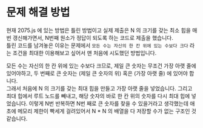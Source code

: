 # 문제 해결 방법
현재 2075.js 에 있는 방법은 틀린 방법이고 실제 제출은 N 의 크기를 갖는 최소 힙을 매번 갱신해가면서, N번째 원소가 정답이 되도록 하는 코드로 제출을 했습니다.  
틀린 코드를 남겨놓은 이유는 문제에서 `모든 수는 자신의 한 칸 위에 있는 수보다 크다` 라는 조건을 최대한 이용해보고 싶어서 맨 처음에 시도했던 방법입니다.  

모든 수는 자신의 한 칸 위에 있는 수보다 크므로, 제일 큰 숫자는 무조건 가장 아랫 줄에 있어야하고, 두 번째로 큰 숫자는 (제일 큰 숫자의 위) 혹은 (가장 아랫 줄) 에 있어야 합니다.  
그래서 처음에 N 의 크기를 갖는 최대 힙을 만들고 가장 아랫 줄을 넣었습니다. 그리고 최대 힙에서 루트 노드를 빼내고, 해당 숫자의 바로 한 칸 위의 숫자를 다시 최대 힙에 넣었습니다. 
이렇게 N번 반복하면 N번 째로 큰 숫자를 찾을 수 있을거라고 생각했는데 애초에 메모리 제한이 빡세게 걸려있어서 N * N 의 배열을 다 저장할 수가 없는 구조인 것 같습니다.  



